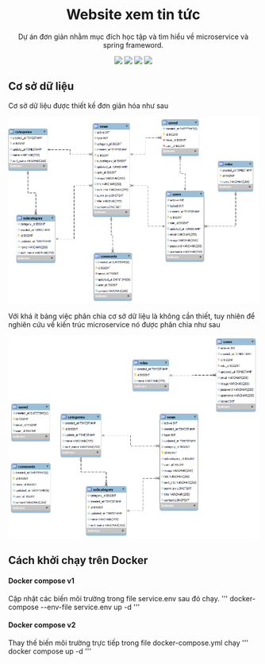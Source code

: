 <h1 align="center" id="title">Website xem tin tức</h1>
<p id="description" align="center">Dự án đơn giản nhằm mục đích học tập và tìm hiểu về microservice và spring frameword.</p>
<p align="center">
  <img src="https://img.shields.io/badge/Spring_Boot-6DB33F?style=for-the-badge&logo=spring-boot&logoColor=white" />
  <img src="https://img.shields.io/badge/Angular-DD0031?style=for-the-badge&logo=angular&logoColor=white" />
  <img src="https://img.shields.io/badge/MySQL-005C84?style=for-the-badge&logo=mysql&logoColor=white" />
  <img src="https://img.shields.io/badge/Docker-2CA5E0?style=for-the-badge&logo=docker&logoColor=white" />
</p>
<h2>Cơ sở dữ liệu</h2>
<p>Cơ sở dữ liệu được thiết kế đơn giản hóa như sau</p>
<img src="image/News-ERD.png"/>
<p>Với khá ít bảng việc phân chia cơ sở dữ liệu là không cần thiết, tuy nhiên để nghiên cứu về kiến trúc microservice nó được phân chia như sau</p>
<img src="image/News-ERD-split.png"/>

<h2>Cách khởi chạy trên Docker</h2>
<h4>Docker compose v1</h4>
Cập nhật các biến môi trường trong file service.env sau đó chạy.
'''
docker-compose --env-file service.env up -d
'''
<h4>Docker compose v2</h4>
Thay thế biến môi trường trực tiếp trong file docker-compose.yml chạy
'''
docker compose up -d
'''
